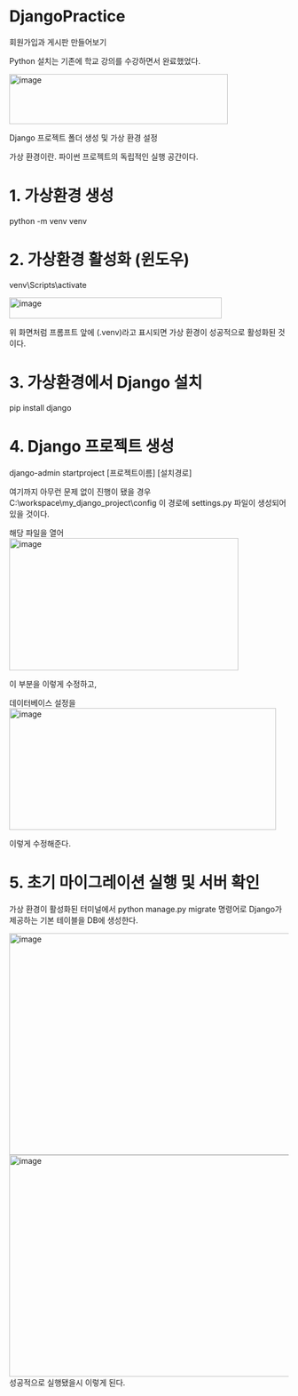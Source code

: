 # DjangoPractice
회원가입과 게시판 만들어보기

Python 설치는 기존에 학교 강의를 수강하면서 완료했었다.

<img width="394" height="90" alt="image" src="https://github.com/user-attachments/assets/839cbb08-6c1d-4096-a39e-fdcc9ab9a470" />


Django 프로젝트 폴더 생성 및 가상 환경 설정

가상 환경이란.
파이썬 프로젝트의 독립적인 실행 공간이다. 

# 1. 가상환경 생성
python -m venv venv

# 2. 가상환경 활성화 (윈도우)
venv\Scripts\activate

<img width="383" height="38" alt="image" src="https://github.com/user-attachments/assets/90f96541-3cfd-4a15-843c-dc810b7840fd" />

위 화면처럼 프롬프트 앞에 (.venv)라고 표시되면 가상 환경이 성공적으로 활성화된 것이다.

# 3. 가상환경에서 Django 설치
pip install django

# 4. Django 프로젝트 생성
django-admin startproject [프로젝트이름] [설치경로]

여기까지 아무런 문제 없이 진행이 됐을 경우
C:\workspace\my_django_project\config
이 경로에 settings.py 파일이 생성되어 있을 것이다.

해당 파일을 열어
<img width="413" height="238" alt="image" src="https://github.com/user-attachments/assets/c6cd4ce0-ec5f-4d78-b5f3-b5e22857a224" />

이 부분을 이렇게 수정하고,

데이터베이스 설정을 
<img width="481" height="219" alt="image" src="https://github.com/user-attachments/assets/89812099-a3b9-4896-88bc-05aa6e5805d1" />

이렇게 수정해준다.


# 5. 초기 마이그레이션 실행 및 서버 확인
가상 환경이 활성화된 터미널에서
python manage.py migrate 명령어로 Django가 제공하는 기본 테이블을 DB에 생성한다.

<img width="629" height="399" alt="image" src="https://github.com/user-attachments/assets/a7edbf3e-367a-48dd-bdfe-a81b5507fbae" />

<img width="629" height="399" alt="image" src="https://github.com/user-attachments/assets/ccff9548-fe52-4d6c-b94a-013cc87297d7" />
성공적으로 실행됐을시 이렇게 된다.





